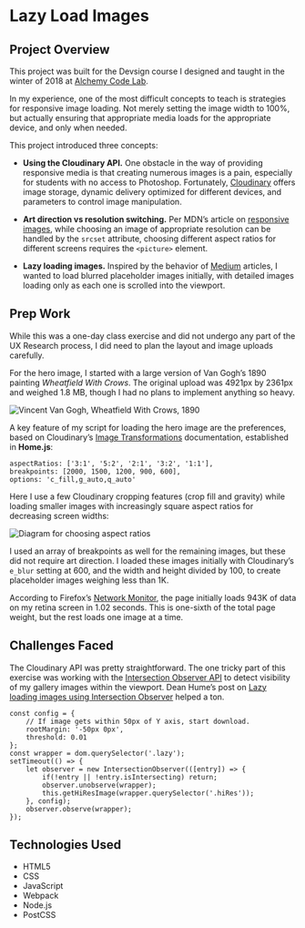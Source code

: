 # Lazy Load Images

## Project Overview

This project was built for the Devsign course I designed and taught in the winter of 2018 at [Alchemy Code Lab](https://www.alchemycodelab.com/).

In my experience, one of the most difficult concepts to teach is strategies for responsive image loading. Not merely setting the image width to 100%, but actually ensuring that appropriate media loads for the appropriate device, and only when needed.

This project introduced three concepts:

* **Using the Cloudinary API.** One obstacle in the way of providing responsive media is that creating numerous images is a pain, especially for students with no access to Photoshop. Fortunately, [Cloudinary](https://cloudinary.com/solutions/image_management) offers image storage, dynamic delivery optimized for different devices, and parameters to control image manipulation.

* **Art direction vs resolution switching.** Per MDN’s article on [responsive images](https://developer.mozilla.org/en-US/docs/Learn/HTML/Multimedia_and_embedding/Responsive_images), while choosing an image of appropriate resolution can be handled by the `srcset` attribute, choosing different aspect ratios for different screens requires the `<picture>` element.

* **Lazy loading images.** Inspired by the behavior of [Medium](https://medium.com/) articles, I wanted to load blurred placeholder images initially, with detailed images loading only as each one is scrolled into the viewport.

## Prep Work

While this was a one-day class exercise and did not undergo any part of the UX Research process, I did need to plan the layout and image uploads carefully.

For the hero image, I started with a large version of Van Gogh’s 1890 painting *Wheatfield With Crows*. The original upload was 4921px by 2361px and weighed 1.8 MB, though I had no plans to implement anything so heavy.

![Vincent Van Gogh, Wheatfield With Crows, 1890](http://res.cloudinary.com/anwarmontasir/image/upload/c_fill,g_auto,q_auto,w_960/wheatfield-with-crows-vincent-van-gogh-1890_nb7qd7.jpg "Vincent Van Gogh, Wheatfield With Crows, 1890")

A key feature of my script for loading the hero image are the preferences, based on Cloudinary’s [Image Transformations](https://cloudinary.com/documentation/image_transformations) documentation, established in **Home.js**:

```
aspectRatios: ['3:1', '5:2', '2:1', '3:2', '1:1'],
breakpoints: [2000, 1500, 1200, 900, 600],
options: 'c_fill,g_auto,q_auto'
```

Here I use a few Cloudinary cropping features (crop fill and gravity) while loading smaller images with increasingly square aspect ratios for decreasing screen widths:

![Diagram for choosing aspect ratios](http://www.anwarmontasir.com/2019/images/lazy-load-images/aspect-ratio-diagram@2x.png "Diagram for choosing aspect ratios")

I used an array of breakpoints as well for the remaining images, but these did not require art direction. I loaded these images initially with Cloudinary’s `e_blur` setting at 600, and the width and height divided by 100, to create placeholder images weighing less than 1K.

According to Firefox’s [Network Monitor](https://developer.mozilla.org/en-US/docs/Tools/Network_Monitor), the page initially loads 943K of data on my retina screen in 1.02 seconds. This is one-sixth of the total page weight, but the rest loads one image at a time.

## Challenges Faced

The Cloudinary API was pretty straightforward. The one tricky part of this exercise was working with the [Intersection Observer API](https://developer.mozilla.org/en-US/docs/Web/API/Intersection_Observer_API) to detect visibility of my gallery images within the viewport. Dean Hume’s post on [Lazy loading images using Intersection Observer](https://deanhume.com/lazy-loading-images-using-intersection-observer/) helped a ton.

```
const config = {
    // If image gets within 50px of Y axis, start download.
    rootMargin: '-50px 0px',
    threshold: 0.01
};
const wrapper = dom.querySelector('.lazy');
setTimeout(() => {
    let observer = new IntersectionObserver(([entry]) => {
        if(!entry || !entry.isIntersecting) return;
        observer.unobserve(wrapper);
        this.getHiResImage(wrapper.querySelector('.hiRes'));
    }, config);
    observer.observe(wrapper);
});
```

## Technologies Used

* HTML5
* CSS
* JavaScript
* Webpack
* Node.js
* PostCSS